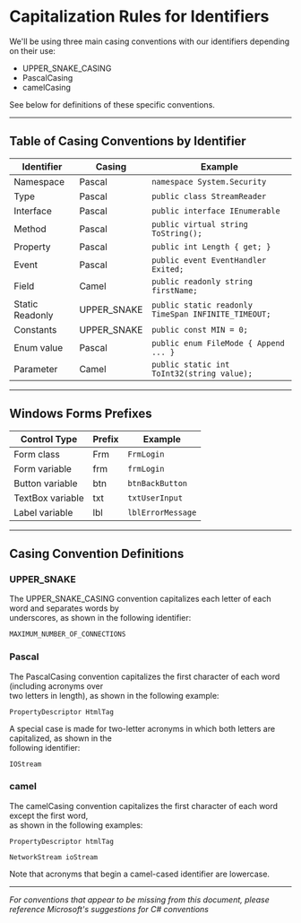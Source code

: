 # Capitalization Rules for Identifiers

We'll be using three main casing conventions with our identifiers depending on their use:
- UPPER_SNAKE_CASING
- PascalCasing
- camelCasing

See below for definitions of these specific conventions.

_______________
## Table of Casing Conventions by Identifier

| Identifier      | Casing        | Example                                
|-----------------|---------------|----------------------------------------
| Namespace       | Pascal        | `namespace System.Security`
| Type            | Pascal        | `public class StreamReader`
| Interface       | Pascal        | `public interface IEnumerable`
| Method          | Pascal        | `public virtual string ToString();`
| Property        | Pascal        | `public int Length { get; }`
| Event           | Pascal        | `public event EventHandler Exited;`
| Field           | Camel         | `public readonly string firstName;`
| Static Readonly | UPPER_SNAKE   | `public static readonly TimeSpan INFINITE_TIMEOUT;`
| Constants       | UPPER_SNAKE   | `public const MIN = 0;`
| Enum value      | Pascal        | `public enum FileMode { Append ... }`
| Parameter       | Camel         | `public static int ToInt32(string value);`

_______________
## Windows Forms Prefixes

| Control Type     | Prefix        | Example
|------------------|---------------|----------------------------------------
| Form class       | Frm           | `FrmLogin`
| Form variable    | frm           | `frmLogin`
| Button variable  | btn           | `btnBackButton`
| TextBox variable | txt           | `txtUserInput`
| Label variable   | lbl           | `lblErrorMessage`

_______________
## Casing Convention Definitions

### UPPER_SNAKE

The UPPER_SNAKE_CASING convention capitalizes each letter of each word and separates words by \
underscores, as shown in the following identifier:

`MAXIMUM_NUMBER_OF_CONNECTIONS`

### Pascal

The PascalCasing convention capitalizes the first character of each word (including acronyms over \
two letters in length), as shown in the following example:

`PropertyDescriptor HtmlTag`

A special case is made for two-letter acronyms in which both letters are capitalized, as shown in the \
following identifier:

`IOStream`

### camel

The camelCasing convention capitalizes the first character of each word except the first word, \
as shown in the following examples:

`PropertyDescriptor htmlTag`

`NetworkStream ioStream`

Note that acronyms that begin a camel-cased identifier are lowercase.
_______________
*For conventions that appear to be missing from this document, please reference Microsoft's suggestions for C# conventions*
